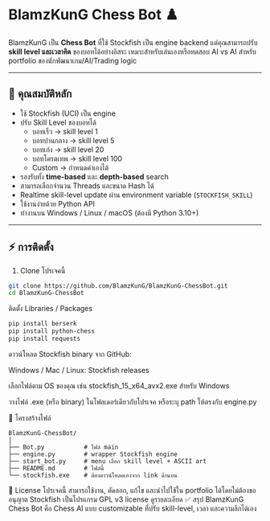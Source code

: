 # BlamzKunG Chess Bot ♟️

BlamzKunG เป็น **Chess Bot** ที่ใช้ Stockfish เป็น engine backend แต่คุณสามารถปรับ **skill level และเวลาคิด** ของบอทได้อย่างอิสระ เหมาะสำหรับเล่นเองหรือทดสอบ AI vs AI สำหรับ portfolio ของนักพัฒนาเกม/AI/Trading logic

---

## 🎯 คุณสมบัติหลัก

- ใช้ Stockfish (UCI) เป็น engine
- ปรับ Skill Level ของบอทได้
  - บอทเร็ว → skill level 1
  - บอทปานกลาง → skill level 5
  - บอทเก่ง → skill level 20
  - บอทโครตเทพ → skill level 100
  - Custom → กำหนดค่าเองได้
- รองรับทั้ง **time-based** และ **depth-based** search
- สามารถเลือกจำนวน Threads และขนาด Hash ได้
- Realtime skill-level update ผ่าน environment variable (`STOCKFISH_SKILL`)
- ใช้งานง่ายด้วย Python API
- ทำงานบน Windows / Linux / macOS (ต้องมี Python 3.10+)

---

## ⚡ การติดตั้ง

1. Clone โปรเจคนี้
```bash
git clone https://github.com/BlamzKunG/BlamzKunG-ChessBot.git
cd BlamzKunG-ChessBot
```
ติดตั้ง Libraries / Packages
```bash
pip install berserk
pip install python-chess
pip install requests
```
ดาวน์โหลด Stockfish binary จาก GitHub:

Windows / Mac / Linux: Stockfish releases

เลือกไฟล์ตาม OS ของคุณ เช่น stockfish_15_x64_avx2.exe สำหรับ Windows

วางไฟล์ .exe (หรือ binary) ในโฟลเดอร์เดียวกับโปรเจค หรือระบุ path ให้ตรงกับ engine.py

📂 โครงสร้างไฟล์
```pgsql
BlamzKunG-ChessBot/
│
├── Bot.py           # ไฟล์ main
├── engine.py        # wrapper Stockfish engine
├── start_bot.py     # menu เลือก skill level + ASCII art
├── README.md        # ไฟล์นี้
└── stockfish.exe    # ต้องดาวน์โหลดเองจาก link ด้านบน
```
📝 License
โปรเจคนี้ สามารถใช้งาน, คัดลอก, แก้ไข และนำไปใช้ใน portfolio ได้โดยไม่ต้องขออนุญาต
Stockfish เป็นโปรแกรม GPL v3 license ดูรายละเอียด
✅ สรุป
BlamzKunG Chess Bot คือ Chess AI แบบ customizable ที่ปรับ skill-level, เวลา และความลึกได้เอง
